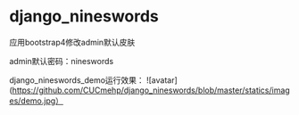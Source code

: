 # django_nineswords
应用bootstrap4修改admin默认皮肤

admin默认密码：nineswords

django_nineswords_demo运行效果：
![avatar](https://github.com/CUCmehp/django_nineswords/blob/master/statics/images/demo.jpg）

